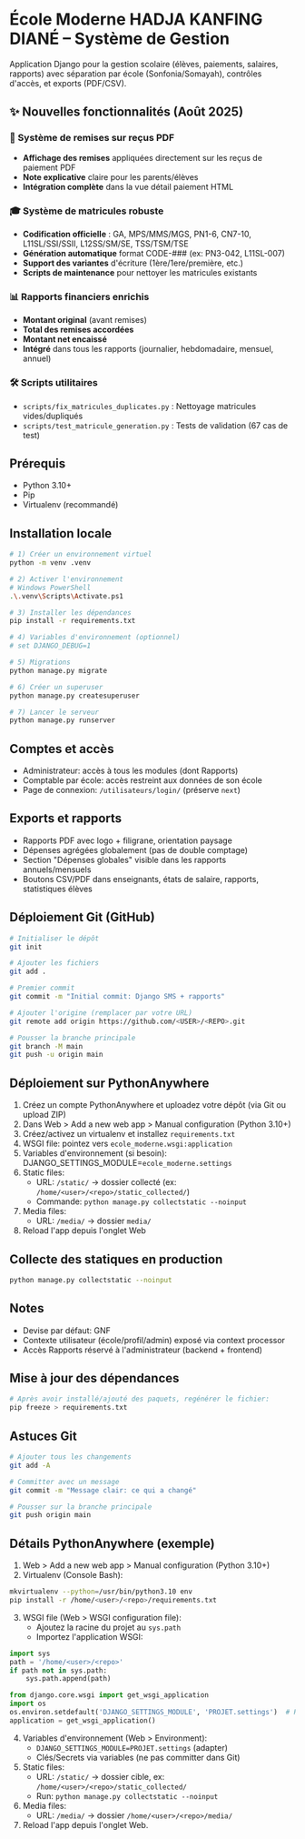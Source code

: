 # École Moderne HADJA KANFING DIANÉ – Système de Gestion

Application Django pour la gestion scolaire (élèves, paiements, salaires, rapports) avec séparation par école (Sonfonia/Somayah), contrôles d'accès, et exports (PDF/CSV).

## ✨ Nouvelles fonctionnalités (Août 2025)

### 🧾 Système de remises sur reçus PDF
- **Affichage des remises** appliquées directement sur les reçus de paiement PDF
- **Note explicative** claire pour les parents/élèves
- **Intégration complète** dans la vue détail paiement HTML

### 🎓 Système de matricules robuste
- **Codification officielle** : GA, MPS/MMS/MGS, PN1-6, CN7-10, L11SL/SSI/SSII, L12SS/SM/SE, TSS/TSM/TSE
- **Génération automatique** format CODE-### (ex: PN3-042, L11SL-007)
- **Support des variantes** d'écriture (1ère/1ere/première, etc.)
- **Scripts de maintenance** pour nettoyer les matricules existants

### 📊 Rapports financiers enrichis
- **Montant original** (avant remises)
- **Total des remises accordées**
- **Montant net encaissé**
- **Intégré** dans tous les rapports (journalier, hebdomadaire, mensuel, annuel)

### 🛠️ Scripts utilitaires
- `scripts/fix_matricules_duplicates.py` : Nettoyage matricules vides/dupliqués
- `scripts/test_matricule_generation.py` : Tests de validation (67 cas de test)

## Prérequis
- Python 3.10+
- Pip
- Virtualenv (recommandé)

## Installation locale
```bash
# 1) Créer un environnement virtuel
python -m venv .venv

# 2) Activer l'environnement
# Windows PowerShell
.\.venv\Scripts\Activate.ps1

# 3) Installer les dépendances
pip install -r requirements.txt

# 4) Variables d'environnement (optionnel)
# set DJANGO_DEBUG=1

# 5) Migrations
python manage.py migrate

# 6) Créer un superuser
python manage.py createsuperuser

# 7) Lancer le serveur
python manage.py runserver
```

## Comptes et accès
- Administrateur: accès à tous les modules (dont Rapports)
- Comptable par école: accès restreint aux données de son école
- Page de connexion: `/utilisateurs/login/` (préserve `next`)

## Exports et rapports
- Rapports PDF avec logo + filigrane, orientation paysage
- Dépenses agrégées globalement (pas de double comptage)
- Section "Dépenses globales" visible dans les rapports annuels/mensuels
- Boutons CSV/PDF dans enseignants, états de salaire, rapports, statistiques élèves

## Déploiement Git (GitHub)
```bash
# Initialiser le dépôt
git init

# Ajouter les fichiers
git add .

# Premier commit
git commit -m "Initial commit: Django SMS + rapports"

# Ajouter l'origine (remplacer par votre URL)
git remote add origin https://github.com/<USER>/<REPO>.git

# Pousser la branche principale
git branch -M main
git push -u origin main
```

## Déploiement sur PythonAnywhere
1. Créez un compte PythonAnywhere et uploadez votre dépôt (via Git ou upload ZIP)
2. Dans Web > Add a new web app > Manual configuration (Python 3.10+)
3. Créez/activez un virtualenv et installez `requirements.txt`
4. WSGI file: pointez vers `ecole_moderne.wsgi:application`
5. Variables d'environnement (si besoin): DJANGO_SETTINGS_MODULE=`ecole_moderne.settings`
6. Static files:
   - URL: `/static/` → dossier collecté (ex: `/home/<user>/<repo>/static_collected/`)
   - Commande: `python manage.py collectstatic --noinput`
7. Media files:
   - URL: `/media/` → dossier `media/`
8. Reload l'app depuis l'onglet Web

## Collecte des statiques en production
```bash
python manage.py collectstatic --noinput
```

## Notes
- Devise par défaut: GNF
- Contexte utilisateur (école/profil/admin) exposé via context processor
- Accès Rapports réservé à l'administrateur (backend + frontend)

## Mise à jour des dépendances
```bash
# Après avoir installé/ajouté des paquets, regénérer le fichier:
pip freeze > requirements.txt
```

## Astuces Git
```bash
# Ajouter tous les changements
git add -A

# Committer avec un message
git commit -m "Message clair: ce qui a changé"

# Pousser sur la branche principale
git push origin main
```

## Détails PythonAnywhere (exemple)
1) Web > Add a new web app > Manual configuration (Python 3.10+)
2) Virtualenv (Console Bash):
```bash
mkvirtualenv --python=/usr/bin/python3.10 env
pip install -r /home/<user>/<repo>/requirements.txt
```
3) WSGI file (Web > WSGI configuration file):
   - Ajoutez la racine du projet au `sys.path`
   - Importez l'application WSGI:
```python
import sys
path = '/home/<user>/<repo>'
if path not in sys.path:
    sys.path.append(path)

from django.core.wsgi import get_wsgi_application
import os
os.environ.setdefault('DJANGO_SETTINGS_MODULE', 'PROJET.settings')  # Remplacer PROJET
application = get_wsgi_application()
```
4) Variables d'environnement (Web > Environment):
   - `DJANGO_SETTINGS_MODULE=PROJET.settings` (adapter)
   - Clés/Secrets via variables (ne pas committer dans Git)
5) Static files:
   - URL: `/static/` → dossier cible, ex: `/home/<user>/<repo>/static_collected/`
   - Run: `python manage.py collectstatic --noinput`
6) Media files:
   - URL: `/media/` → dossier `/home/<user>/<repo>/media/`
7) Reload l'app depuis l'onglet Web.
